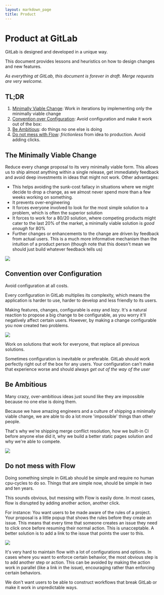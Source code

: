 ```yaml
---
layout: markdown_page
title: Product
---
```


# Product at GitLab

GitLab is designed and developed in a unique way.

This document provides lessons and heuristics on how to design changes
and new features.

_As everything at GitLab, this document is forever in draft. Merge requests are very welcome._

## TL;DR

1. [Minimally Viable Change](#the-minimally-viable-change): Work in iterations by implementing only the minimally viable change
1. [Convention over Configuration](#convention-over-configuration): Avoid configuration and make it work out of the box:
1. [Be Ambitious](#be-ambitious): do things no one else is doing
1. [Do not mess with Flow](#do-not-mess-with-flow): _frictionless_ from idea to production. Avoid adding clicks.

## The Minimally Viable Change

Reduce every change proposal to its very minimally viable form.
This allows us to ship almost anything within a single release,
get immediately feedback and avoid deep investments in ideas that might
not work. Other advantages:

- This helps avoiding the sunk-cost fallacy in situations where we might
decide to drop a change, as we almost never spend more than a few weeks working
on something.
- It prevents over-engineering
- It forces everyone involved to look for the most simple solution to a problem,
which is often the superior solution
- It forces to work for a 80/20 solution, where competing products might cater
to the last 20% of the market, a minimally viable solution is _good enough_ for 80%
- Further changes or enhancements to the change are driven by feedback from
actual users. This is a much more informative mechanism than the intuition
of a product person (though note that this doesn't mean we should just build
whatever feedback tells us)

![](https://imgs.xkcd.com/comics/optimization.png)

## Convention over Configuration

Avoid configuration at all costs.

Every configuration in GitLab multiplies its complexity, which means
the application is harder to use, harder to develop and
less friendly to its users.

Making features, changes, configurable is _easy_ and _lazy_.
It's a natural reaction to propose a big change to be configurable,
as you worry it'll negatively affect certain users. However,
by making a change configurable you now created two problems.

![](https://imgs.xkcd.com/comics/standards.png)

Work on solutions that work for everyone, that replace all
previous solutions.

Sometimes configuration is inevitable or preferable. GitLab should
work perfectly right out of the box for any users. Your configuration
can't make that experience worse and should always _get out of the
way of the user_

## Be Ambitious

Many crazy, over-ambitious ideas just sound like they are impossible
because no one else is doing them.

Because we have amazing engineers and a culture of shipping a minimally
viable change, we are able to do a lot more 'impossible' things than other
people.

That's why we're shipping merge conflict resolution, how we built-in CI before
anyone else did it, why we build a better static pages solution and why
we're able to compete.

![](https://imgs.xkcd.com/comics/squirrel_plan.png)

## Do not mess with Flow

Doing something simple in GitLab should be simple and require no
human cpu-cycles to do so. Things that are simple now, should
be simple in two and ten years.

This sounds obvious, but messing with Flow is easily done. In most
cases, flow is disrupted by adding another action, another click.

For instance: You want users to be made aware of the rules of a project.
Your proposal is a little popup that shows the rules before they create an
issue. This means that every time that someone creates an issue they need
to click once before resuming their normal action. This is unacceptable.
A better solution is to add a link to the issue that points the user to this.

![](http://imgs.xkcd.com/comics/app.png)

It's very hard to maintain flow with a lot of configurations and options.
In cases where you want to enforce certain behavior, the most obvious step
is to add another step or action. This can be avoided by making the action
work in parallel (like a link in the issue), encouraging rather than enforcing
certain behaviors.

We don't want users to be able to construct workflows that break GitLab or
make it work in unpredictable ways.

